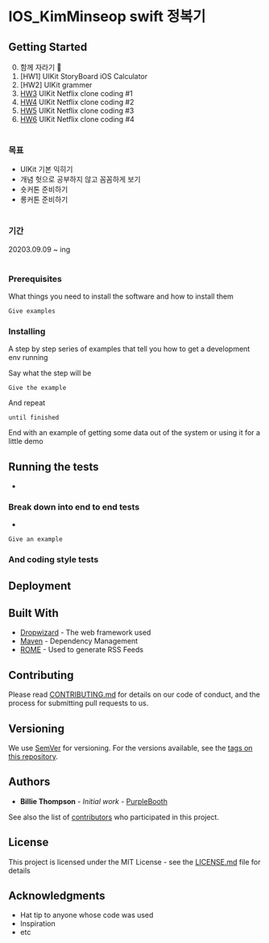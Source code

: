 # IOS_KimMinseop swift 정복기

## Getting Started

0. 함께 자라기 🌱
1. [HW1] UIKit StoryBoard iOS Calculator
2. [HW2] UIKit grammer
3. [HW3](https://github.com/2nd-PARD-iOS-PART/iOS_MinSeop/wiki/HW3) UIKit Netflix clone coding #1
4. [HW4](https://github.com/2nd-PARD-iOS-PART/iOS_MinSeop/wiki/HW4) UIKit Netflix clone coding #2
5. [HW5](https://github.com/2nd-PARD-iOS-PART/iOS_MinSeop/wiki/HW5) UIKit Netflix clone coding #3
6. [HW6](https://github.com/2nd-PARD-iOS-PART/iOS_MinSeop/wiki/HW6) UIKit Netflix clone coding #4
<br><br>
### 목표
* UIKit 기본 익히기
* 개념 헛으로 공부하지 않고 꼼꼼하게 보기
* 숏커톤 준비하기
* 롱커톤 준비하기
<br><br>
### 기간
20203.09.09 ~ ing
<br><br>
### Prerequisites

What things you need to install the software and how to install them

```
Give examples
```

### Installing

A step by step series of examples that tell you how to get a development env running

Say what the step will be

```
Give the example
```

And repeat

```
until finished
```

End with an example of getting some data out of the system or using it for a little demo

## Running the tests

 - 

### Break down into end to end tests

 - 

```
Give an example
```

### And coding style tests


## Deployment


## Built With

* [Dropwizard](http://www.dropwizard.io/1.0.2/docs/) - The web framework used
* [Maven](https://maven.apache.org/) - Dependency Management
* [ROME](https://rometools.github.io/rome/) - Used to generate RSS Feeds

## Contributing

Please read [CONTRIBUTING.md](https://gist.github.com/PurpleBooth/b24679402957c63ec426) for details on our code of conduct, and the process for submitting pull requests to us.

## Versioning

We use [SemVer](http://semver.org/) for versioning. For the versions available, see the [tags on this repository](https://github.com/your/project/tags). 

## Authors

* **Billie Thompson** - *Initial work* - [PurpleBooth](https://github.com/PurpleBooth)

See also the list of [contributors](https://github.com/your/project/contributors) who participated in this project.

## License

This project is licensed under the MIT License - see the [LICENSE.md](LICENSE.md) file for details

## Acknowledgments

* Hat tip to anyone whose code was used
* Inspiration
* etc
